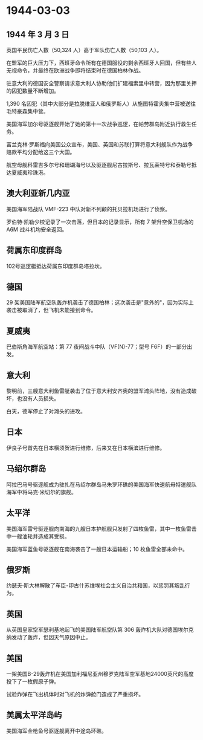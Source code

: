 # 1944-03-03

## 1944 年 3 月 3 日

英国平民伤亡人数（50,324 人）高于军队伤亡人数（50,103 人）。

在盟军的巨大压力下，西班牙命令所有在德国服役的剩余西班牙人回国，但有些人无视命令，并最终在欧洲战争即将结束时在德国柏林作战。

驻意大利的德国安全警察请求意大利人协助他们扩建福索里中转营，因为那里关押的囚犯数量不断增加。

1,390
名囚犯（其中大部分是拉脱维亚人和俄罗斯人）从施图特霍夫集中营被送往毛特豪森集中营。

美国海军加尔号驱逐舰开始了她的第十一次战争巡逻，在帕劳群岛附近执行救生任务。

富兰克林·罗斯福向美国公众宣布，美国、英国和苏联打算将意大利舰队作为战争赔款平均分配给这三个大国。

航空母舰科雷吉多尔号和珊瑚海号以及驱逐舰尼古拉斯号、拉瓦莱特号和泰勒号抵达夏威夷珍珠港。

## 澳大利亚新几内亚

美国海军陆战队 VMF-223 中队对新不列颠的托贝拉机场进行了侦察。

罗伯特·凯勒少校记录了一次击落，但日本的记录显示，所有 7 架升空保卫机场的
A6M 战斗机均安全返回。

## 荷属东印度群岛

102号巡逻艇抵达荷属东印度群岛塔拉坎。

## 德国

29
架美国陆军航空队轰炸机袭击了德国柏林；这次袭击是"意外的"，因为实际上袭击被取消了，但飞机未能接到命令。

## 夏威夷

巴伯斯角海军航空站：第 77 夜间战斗中队（VF(N)-77；型号
F6F）的一部分出发。

## 意大利

黎明前，三艘意大利鱼雷艇袭击了位于意大利安齐奥的盟军滩头阵地，没有造成破坏，也没有人员损失。

白天，德军停止了对滩头的进攻。

## 日本

伊良子号首先在日本横须贺进行维修，后来又在日本横滨进行维修。

## 马绍尔群岛

阿拉巴马号驱逐舰成为驻扎在马绍尔群岛马朱罗环礁的美国海军快速航母特遣舰队海军中将马克·米切尔的旗舰。

## 太平洋

美国海军雷号驱逐舰向南海的九艘日本护航舰只发射了四枚鱼雷，其中一枚鱼雷击中一艘油轮并造成其受损。

美国海军蓝鱼号驱逐舰在南海袭击了一艘日本运输船；10 枚鱼雷全部未命中。

## 俄罗斯

约瑟夫·斯大林解散了车臣-印古什苏维埃社会主义自治共和国，以惩罚其叛乱行为。

## 英国

从英国皇家空军瑟利基地起飞的美国陆军航空队第 306
轰炸机大队对德国埃尔克纳发动了轰炸，但因天气原因中止。

## 美国

一架美国B-29轰炸机在美国加利福尼亚州穆罗克陆军空军基地24000英尺的高度投下了一枚假原子弹。

试验炸弹在飞出机体时对飞机的炸弹舱门造成了严重损坏。

## 美属太平洋岛屿

美国海军金枪鱼号驱逐舰离开中途岛环礁。


